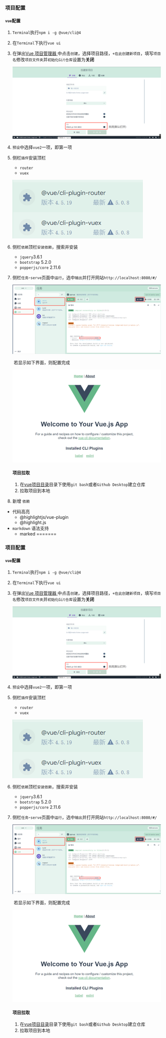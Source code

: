 
### 项目配置

#### `vue`配置

1. `Terminal`执行`npm i -g @vue/cli@4`

2. 在`Terminal`下执行`vue ui`

3. 在弹出[Vue 项目管理器 ](http://localhost:8000/project/select)中点击`创建`，选择项目路径，`+在此创建新项目`，填写`项目名`修改<a id="path">`项目文件夹`</a>并`初始化Git仓库`设置为**关闭**

   ![image-20220831140603776](pics/image-20220831140603776.png)

4. `预设`中选择`vue2`一项，即第一项

5. 侧栏`插件`安装顶栏

   - `router`
   - `vuex`

   ![image-20220830182959562](pics/image-20220830182959562-16619259953721.png)

6. 侧栏`依赖`顶栏`安装依赖`，搜索并安装

   - `jquery`3.6.1
   - `bootstrap` 5.2.0
   - `popperjs/core` 2.11.6

7. 侧栏`任务`-`serve`页面中`运行`，选中`输出`并打开网站`http://localhost:8080/#/`

   ![image-20220831141116876](pics/image-20220831141116876.png)

   ​	若显示如下界面，则配置完成

   ![image-20220830184050960](pics/image-20220830184050960.png)



   #### 项目拉取

   1. 在[vue项目目录](#path)目录下使用`git bash`或者`Github Desktop`建立仓库
   2. 拉取项目到本地
  8. 新增 `依赖`

   - 代码高亮
      - @highlightjs/vue-plugin
      - @highlight.js
   - `markdown` 语法支持
      - marked
=======
### 项目配置

#### `vue`配置

1. `Terminal`执行`npm i -g @vue/cli@4`

2. 在`Terminal`下执行`vue ui`

3. 在弹出[Vue 项目管理器 ](http://localhost:8000/project/select)中点击`创建`，选择项目路径，`+在此创建新项目`，填写`项目名`修改<a id="path">`项目文件夹`</a>并`初始化Git仓库`设置为**关闭**

   ![image-20220831140603776](pics/image-20220831140603776.png)

4. `预设`中选择`vue2`一项，即第一项

5. 侧栏`插件`安装顶栏

   - `router` 
   - `vuex`

   ![image-20220830182959562](pics/image-20220830182959562-16619259953721.png)

6. 侧栏`依赖`顶栏`安装依赖`，搜索并安装

   - `jquery`3.6.1
   - `bootstrap` 5.2.0
   - `popperjs/core` 2.11.6

7. 侧栏`任务`-`serve`页面中`运行`，选中`输出`并打开网站`http://localhost:8080/#/`

   ![image-20220831141116876](pics/image-20220831141116876.png)

   ​	若显示如下界面，则配置完成

   ![image-20220830184050960](pics/image-20220830184050960.png)

   

   #### 项目拉取

   1. 在[vue项目目录](#path)目录下使用`git bash`或者`Github Desktop`建立仓库
   2. 拉取项目到本地
